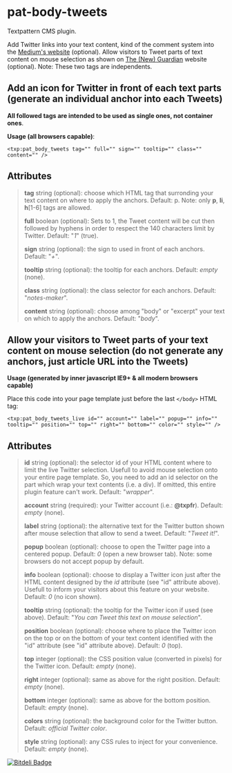 # pat-body-tweets

Textpattern CMS plugin.

Add Twitter links into your text content, kind of the comment system into the [Medium's website](http://medium.com) (optional). Allow visitors to Tweet parts of text content on mouse selection as shown on [The (New) Guardian](http://next.theguardian.com) website (optional). Note: These two tags are independents.

## Add an icon for Twitter in front of each text parts (generate an individual anchor into each Tweets)

**All followed tags are intended to be used as single ones, not container ones**.

**Usage (all browsers capable)**:

    <txp:pat_body_tweets tag="" full="" sign="" tooltip="" class="" content="" />

## Attributes

> **tag** string (optional): choose which HTML tag that surronding your text content on where to apply the anchors. Default: p. Note: only **p**, **li**, **h**[1-6] tags are allowed.
>
> **full** boolean (optional): Sets to 1, the Tweet content will be cut then followed by hyphens in order to respect the 140 characters limit by Twitter. Default: "*1*" (true).
>
> **sign** string (optional): the sign to used in front of each anchors. Default: "*+*".
>
> **tooltip** string (optional): the tooltip for each anchors. Default: *empty* (none).
>
> **class** string (optional): the class selector for each anchors. Default: "*notes-maker*".
>
> **content** string (optional): choose among "body" or "excerpt" your text on which to apply the anchors. Default: "*body*".
>


## Allow your visitors to Tweet parts of your text content on mouse selection (do not generate any anchors, just article URL into the Tweets)

**Usage (generated by inner javascript IE9+ & all modern browsers capable)**

Place this code into your page template just before the last <code>&lt;/body&gt;</code> HTML tag:

    <txp:pat_body_tweets_live id="" account="" label="" popup="" info="" tooltip="" position="" top="" right="" bottom="" color="" style="" />

## Attributes

> **id** string (optional): the selector id of your HTML content where to limit the live Twitter selection. Usefull to avoid mouse selection onto your entire page template. So, you need to add an id selector on the part which wrap your text contents (i.e. a div). If omitted, this entire plugin feature can't work. Default: "*wrapper*".
>
> **account** string (required): your Twitter account (i.e.: **@txpfr**). Default: *empty* (none).
>
> **label** string (optional): the alternative text for the Twitter button shown after mouse selection that allow to send a tweet. Default: "*Tweet it!*".
>
> **popup** boolean (optional): choose to open the Twitter page into a centered popup. Default: *0* (open a new browser tab). Note: some browsers do not accept popup by default.
>
> **info** boolean (optional): choose to display a Twitter icon just after the HTML content designed by the *id* attribute (see "id" attribute above). Usefull to inform your visitors about this feature on your website. Default: *0* (no icon shown).
>
> **tooltip** string (optional): the tooltip for the Twitter icon if used (see above). Default: "*You can Tweet this text on mouse selection*".
>
> **position** boolean (optional): choose where to place the Twitter icon on the top or on the bottom of your text content identified with the "id" attribute (see "id" attribute above). Default: *0* (top).
>
> **top** integer (optional): the CSS position value (converted in pixels) for the Twitter icon. Default: *empty* (none).
>
> **right** integer (optional): same as above for the right position. Default: *empty* (none).
>
> **bottom** integer (optional): same as above for the bottom position. Default: *empty* (none).
>
> **colors** string (optional): the background color for the Twitter button. Default: *official Twitter color*.
>
> **style** string (optional): any CSS rules to inject for your convenience. Default: *empty* (none).
>



[![Bitdeli Badge](https://d2weczhvl823v0.cloudfront.net/cara-tm/pat-body-tweets/trend.png)](https://bitdeli.com/free "Bitdeli Badge")

